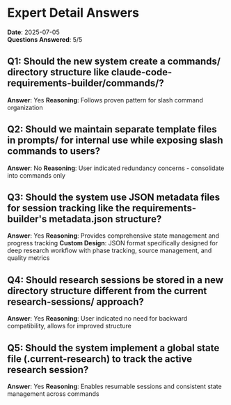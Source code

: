 # Expert Detail Answers

**Date**: 2025-07-05  
**Questions Answered**: 5/5

## Q1: Should the new system create a commands/ directory structure like claude-code-requirements-builder/commands/?
**Answer**: Yes
**Reasoning**: Follows proven pattern for slash command organization

## Q2: Should we maintain separate template files in prompts/ for internal use while exposing slash commands to users?
**Answer**: No
**Reasoning**: User indicated redundancy concerns - consolidate into commands only

## Q3: Should the system use JSON metadata files for session tracking like the requirements-builder's metadata.json structure?
**Answer**: Yes
**Reasoning**: Provides comprehensive state management and progress tracking
**Custom Design**: JSON format specifically designed for deep research workflow with phase tracking, source management, and quality metrics

## Q4: Should research sessions be stored in a new directory structure different from the current research-sessions/ approach?
**Answer**: Yes
**Reasoning**: User indicated no need for backward compatibility, allows for improved structure

## Q5: Should the system implement a global state file (.current-research) to track the active research session?
**Answer**: Yes
**Reasoning**: Enables resumable sessions and consistent state management across commands